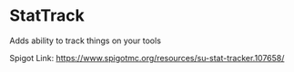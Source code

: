 # StatTrack
Adds ability to track things on your tools

Spigot Link: https://www.spigotmc.org/resources/su-stat-tracker.107658/
